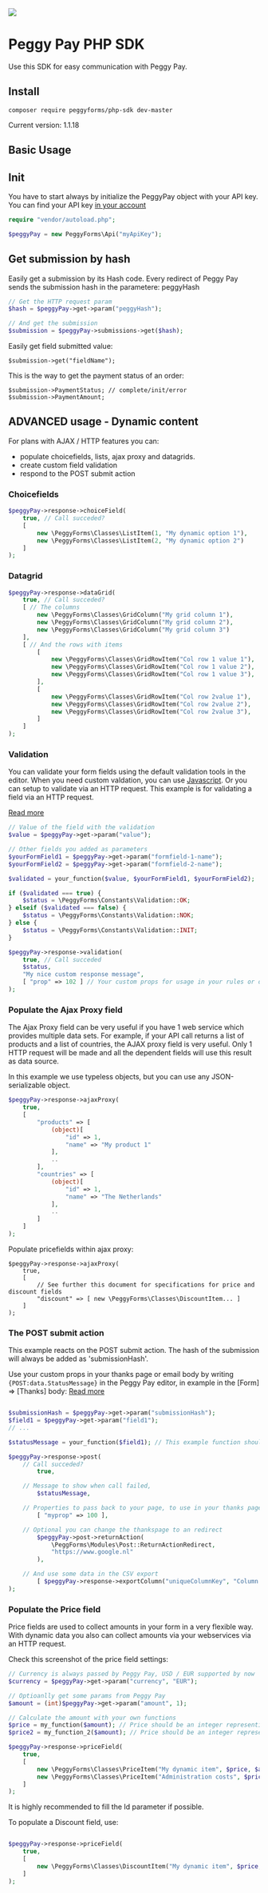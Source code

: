<img src="https://www.peggyforms.com/app/images/php-sdk.png?7">

Peggy Pay PHP SDK
========

Use this SDK for easy communication with Peggy Pay.

Install
-------
`composer require peggyforms/php-sdk dev-master`

Current version: 1.1.18

Basic Usage
--------

## Init

You have to start always by initialize the PeggyPay object with your API key.
You can find your API key [in your account](https://www.peggyforms.com/account/api-keys)

```php
require "vendor/autoload.php";

$peggyPay = new PeggyForms\Api("myApiKey");
```

## Get submission by hash

Easily get a submission by its Hash code. Every redirect of Peggy Pay sends the submission hash in the parametere: peggyHash

```php
// Get the HTTP request param
$hash = $peggyPay->get->param("peggyHash");

// And get the submission
$submission = $peggyPay->submissions->get($hash);
```

Easily get field submitted value:
```
$submission->get("fieldName");
```

This is the way to get the payment status of an order:

```
$submission->PaymentStatus; // complete/init/error
$submission->PaymentAmount;
```

## ADVANCED usage - Dynamic content

For plans with AJAX / HTTP features you can:
- populate choicefields, lists, ajax proxy and datagrids.
- create custom field validation
- respond to the POST submit action

### Choicefields

```php
$peggyPay->response->choiceField(
	true, // Call succeded?
	[
		new \PeggyForms\Classes\ListItem(1, "My dynamic option 1"),
		new \PeggyForms\Classes\ListItem(2, "My dynamic option 2")
	]
);
```

### Datagrid
```php
$peggyPay->response->dataGrid(
	true, // Call succeded?
	[ // The columns
		new \PeggyForms\Classes\GridColumn("My grid column 1"),
		new \PeggyForms\Classes\GridColumn("My grid column 2"),
		new \PeggyForms\Classes\GridColumn("My grid column 3")
	],
	[ // And the rows with items
		[
			new \PeggyForms\Classes\GridRowItem("Col row 1 value 1"),
			new \PeggyForms\Classes\GridRowItem("Col row 1 value 2"),
			new \PeggyForms\Classes\GridRowItem("Col row 1 value 3"),
		],
		[
			new \PeggyForms\Classes\GridRowItem("Col row 2value 1"),
			new \PeggyForms\Classes\GridRowItem("Col row 2value 2"),
			new \PeggyForms\Classes\GridRowItem("Col row 2value 3"),
		]
	]
);
```

### Validation

You can validate your form fields using the default validation tools in the editor.
When you need custom valdation, you can use [Javascript](https://www.peggypay.com/kennisbank/overig/js-api/introductie).
Or you can setup to validate via an HTTP request. This example is for validating a field via an HTTP request.

[Read more](https://www.peggypay.com/kennisbank/overig/js-api/introductie)

```php
// Value of the field with the validation
$value = $peggyPay->get->param("value");

// Other fields you added as parameters
$yourFormField1 = $peggyPay->get->param("formfield-1-name");
$yourFormField2 = $peggyPay->get->param("formfield-2-name");

$validated = your_function($value, $yourFormField1, $yourFormField2);

if ($validated === true) {
	$status = \PeggyForms\Constants\Validation::OK;
} elseif ($validated === false) {
	$status = \PeggyForms\Constants\Validation::NOK;
} else {
	$status = \PeggyForms\Constants\Validation::INIT;
}

$peggyPay->response->validation(
	true, // Call succeded
	$status,
	"My nice custom response message",
	[ "prop" => 102 ] // Your custom props for usage in your rules or display as text in your form
);
```

### Populate the Ajax Proxy field

The Ajax Proxy field can be very useful if you have 1 web service which provides multiple data sets.
For example, if your API call returns a list of products and a list of countries, the AJAX proxy field is very useful.
Only 1 HTTP request will be made and all the dependent fields will use this result as data source.

In this example we use typeless objects, but you can use any JSON-serializable object.

```php
$peggyPay->response->ajaxProxy(
	true,
	[
		"products" => [
			(object)[
				"id" => 1,
				"name" => "My product 1"
			],
			..
		],
		"countries" => [
			(object)[
				"id" => 1,
				"name" => "The Netherlands"
			],
			..
		]
	]
);
```

Populate pricefields within ajax proxy:

```
$peggyPay->response->ajaxProxy(
	true,
	[
		// See further this document for specifications for price and discount fields
		"discount" => [ new \PeggyForms\Classes\DiscountItem... ]
	]
);
```

### The POST submit action

This example reacts on the POST submit action. The hash of the submission will always be added as 'submissionHash'.

Use your custom props in your thanks page or email body by writing `{POST:data.StatusMessage}` in the Peggy Pay editor, in example in the [Form] => [Thanks] body:
[Read more](https://www.peggypay.com/kennisbank/apps/webhooks/introductie)

```php

$submissionHash = $peggyPay->get->param("submissionHash");
$field1 = $peggyPay->get->param("field1");
// ...

$statusMessage = your_function($field1); // This example function should return a string with a message

$peggyPay->response->post(
	// Call succeded?
		true,

	// Message to show when call failed,
		$statusMessage,

	// Properties to pass back to your page, to use in your thanks page or email body using {POST:myprop} in this example
		[ "myprop" => 100 ],

	// Optional you can change the thankspage to an redirect
		$peggyPay->post->returnAction(
			\PeggForms\Modules\Post::ReturnActionRedirect,
			"https://www.google.nl"
		),

	// And use some data in the CSV export
		[ $peggyPay->response->exportColumn("uniqueColumnKey", "Column label", $yourValueForExport ) ]
);
```

### Populate the Price field

Price fields are used to collect amounts in your form in a very flexible way.
With dynamic data you also can collect amounts via your webservices via an HTTP request.

Check this screenshot of the price field settings:

```php
// Currency is always passed by Peggy Pay, USD / EUR supported by now
$currency = $peggyPay->get->param("currency", "EUR");

// Optioanlly get some params from Peggy Pay
$amount = (int)$peggyPay->get->param("amount", 1);

// Calculate the amount with your own functions
$price = my_function($amount); // Price should be an integer representing cents
$price2 = my_function_2($amount); // Price should be an integer representing cents

$peggyPay->response->priceField(
	true,
	[
		new \PeggyForms\Classes\PriceItem("My dynamic item", $price, $amount, $currency, "Id"),
		new \PeggyForms\Classes\PriceItem("Administration costs", $price2, 1, $currency, "AdminCosts")
	]
);
```

It is highly recommended to fill the Id parameter if possible.

To populate a Discount field, use:

```php

$peggyPay->response->priceField(
	true,
	[
		new \PeggyForms\Classes\DiscountItem("My dynamic item", $price, $amount, $currency),
	]
);
```